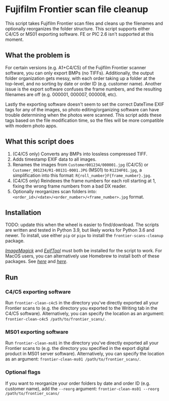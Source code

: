 # Fujifilm Frontier scan file cleanup
This script takes Fujifilm Frontier scan files and cleans up the filenames and optionally reorganizes the folder structure. This script supports either C4/C5 or MS01 exporting software. FE or PIC 2.6 isn't supported at this moment.

## What the problem is
For certain versions (e.g. A1+C4/C5) of the Fujifilm Frontier scanner software, you can only export BMPs (no TIFFs). Additionally, the output folder organization gets messy, with each order taking up a folder at the top-level, and no sorting by date or order ID (e.g. customer name). Another issue is the export software confuses the frame numbers, and the resulting filenames are off (e.g. 000001, 000007, 000008, etc).

Lastly the exporting software doesn't seem to set the correct DateTime EXIF tags for any of the images, so photo editing/organizing software can have trouble determining when the photos were scanned. This script adds these tags based on the file modification time, so the files will be more compatible with modern photo apps.

## What this script does
 1. (C4/C5 only) Converts any BMPs into lossless compressed TIFF.
 2. Adds timestamp EXIF data to all images.
 3. Renames the images from `Customer001234/000001.jpg` (C4/C5) or `Customer_001234/R1-00131-0001.JPG` (MS01) to `R1234F01.jpg`, a simplification into this format: `R{roll_number}F{frame_number}.jpg`.
 4. (C4/C5 only) Reindexes the frame numbers for each roll starting at 1, fixing the wrong frame numbers from a bad DX reader.
 5. Optionally reorganizes scan folders into: `<order_id>/<date>/<order_number>/<frame_number>.jpg` format.

## Installation
TODO: update this when the wheel is easier to find/download.
The scripts are written and tested in Python 3.9, but likely works for Python 3.6 and newer. To install, use either `pip` or `pipx` to install the `frontier-scans-cleanup` package.

*[ImageMagick](https://docs.wand-py.org/en/latest/guide/install.html#install-imagemagick-on-debian-ubuntu)* and *[ExifTool](https://exiftool.org/install.html)* must both be installed for the script to work. For MacOS users, you can alternatively use Homebrew to install both of these packages. See *[here](https://formulae.brew.sh/formula/imagemagick)* and *[here](https://formulae.brew.sh/formula/exiftool)*.

## Run
### C4/C5 exporting software
Run `frontier-clean-c4c5` in the directory you've directly exported all your Frontier scans to (e.g. the directory you exported to the Writing tab in the C4/C5 software). Alternatively, you can specify the location as an argument: `frontier-clean-c4c5 /path/to/frontier_scans/`.
### MS01 exporting software
Run `frontier-clean-ms01` in the directory you've directly exported all your Frontier scans to (e.g. the directory you specified in the export digital product in MS01 server software). Alternatively, you can specify the location as an argument: `frontier-clean-ms01 /path/to/frontier_scans/`.
### Optional flags
If you want to reorganize your order folders by date and order ID (e.g. customer name), add the `--reorg` argument: `frontier-clean-ms01 --reorg /path/to/frontier_scans/`
